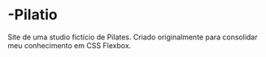 # -Pilatio
Site de uma studio fictício de Pilates. Criado originalmente para consolidar meu conhecimento em CSS Flexbox.
